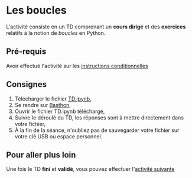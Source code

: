 # Les boucles

L'activité consiste en un TD comprenant un __cours dirigé__ et des __exercices__ relatifs à la notion de _boucles_ en Python.

## Pré-requis

Avoir effectué l'activité sur les [instructions conditionnelles](../chapitre_2/)

## Consignes

1. Télécharger le fichier [TD.ipynb](./TD.ipynb),
2. Se rendre sur [Basthon](https://notebook.basthon.fr/),
3. Ouvrir le fichier TD.ipynb téléchargé,
4. Suivre le déroulé du TD, les réponses sont à mettre directement dans votre fichier,
5. À la fin de la séance, n'oubliez pas de sauvegarder votre fichier sur votre clé USB ou espace personnel.

## Pour aller plus loin

Une fois le TD __fini__ et __validé__, vous pouvez effectuer l'[activité suivante](../chapitre_4/)
